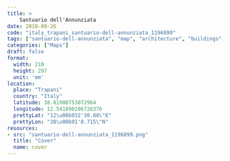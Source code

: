 ```yaml
---
title: > 
    Santuario dell'Annunziata
date: 2018-09-26
code: "italy_trapani_santuario-dell-annunziata_1196899"
tags: ["santuario-dell-annunziata", "map", "architecture", "buildings", "Trapani", "Italy"]
categories: ["Maps"]
draft: false
format:
  width: 210
  height: 297
  unit: 'mm'
location:
  place: "Trapani"
  country: "Italy"
  latitude: 38.01908753072964
  longitude: 12.541890106726376
  prettyLat: "12\u00b032'30.80\"E"
  prettyLon: "38\u00b01'8.715\"N"
resources:
- src: "santuario-dell-annunziata_1196899.png"
  title: "Cover"
  name: cover
---
```

